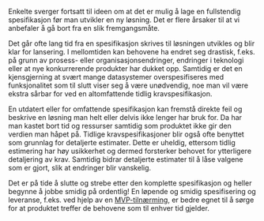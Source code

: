 Enkelte sverger fortsatt til ideen om at det er mulig å lage en fullstendig spesifikasjon før man utvikler en ny løsning. Det er flere årsaker til at vi anbefaler å gå bort fra en slik fremgangsmåte.

Det går ofte lang tid fra en spesifikasjon skrives til løsningen utvikles og blir klar for lansering. I mellomtiden kan behovene ha endret seg drastisk, f.eks. på grunn av prosess- eller organisasjonsendringer, endringer i teknologi eller at nye konkurrerende produkter har dukket opp. Samtidig er det en kjensgjerning at svært mange datasystemer overspesifiseres med funksjonalitet som til slutt viser seg å være unødvendig, noe man vil være ekstra sårbar for ved en altomfattende tidlig kravspesifikasjon. 

En utdatert eller for omfattende spesifikasjon kan fremstå direkte feil og beskrive en løsning man helt eller delvis ikke lenger har bruk for. Da har man kastet bort tid og ressurser samtidig som produktet ikke gir den verdien man håpet på. Tidlige kravspesifikasjoner blir også ofte benyttet som grunnlag for detaljerte estimater. Dette er uheldig, ettersom tidlig estimering har høy usikkerhet og dermed forsterker behovet for ytterligere detaljering av krav. Samtidig bidrar detaljerte estimater til å låse valgene som er gjort, slik at endringer blir vanskelig.

Det er på tide å slutte og strebe etter den komplette spesifikasjon og heller begynne å jobbe smidig på ordentlig! En løpende og smidig spesifisering og leveranse, f.eks. ved hjelp av en [MVP-tilnærming](https://radar.bekk.no/tech2018/prosess-og-kvalitet/ekte-mvp), er bedre egnet til å sørge for at produktet treffer de behovene som til enhver tid gjelder.